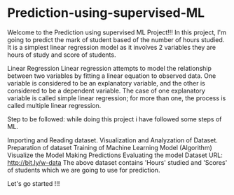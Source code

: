 # Prediction-using-supervised-ML
Welcome to the Prediction using supervised ML Project!!! In this project, I'm going to predict the mark of student based of the number of hours studied. It is a simplest linear regression model as it involves 2 variables they are hours of study and score of students.

Linear Regression Linear regression attempts to model the relationship between two variables by fitting a linear equation to observed data. One variable is considered to be an explanatory variable, and the other is considered to be a dependent variable. The case of one explanatory variable is called simple linear regression; for more than one, the process is called multiple linear regression.

Step to be followed: while doing this project i have followed some steps of ML.

Importing and Reading dataset. Visualization and Analyzation of Dataset. Preparation of dataset Training of Machine Learning Model (Algorithm) Visualize the Model Making Predictions Evaluating the model Dataset URL: http://bit.ly/w-data The above dataset contains 'Hours' studied and 'Scores' of students which we are going to use for prediction.

Let's go started !!!
